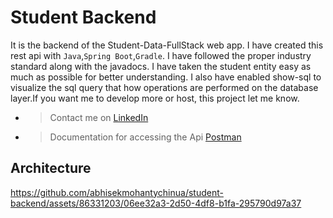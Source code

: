 # Student Backend

It is the backend of the Student-Data-FullStack web app. I have created this
rest api with `Java`,`Spring Boot`,`Gradle`. I have followed the proper industry
standard along with the javadocs. I have taken the student entity
easy as much as possible for better understanding. I also have enabled show-sql
to visualize the sql query that how operations are performed on the database
layer.If you want me to develop more or host, this project let me know.

* > Contact me on [LinkedIn](https://www.linkedin.com/in/abhisek-mohanty-3a2241235/)
* > Documentation for accessing the Api [Postman](https://documenter.getpostman.com/view/23395461/2s93m1ZjUm)

## Architecture



https://github.com/abhisekmohantychinua/student-backend/assets/86331203/06ee32a3-2d50-4df8-b1fa-295790d97a37

